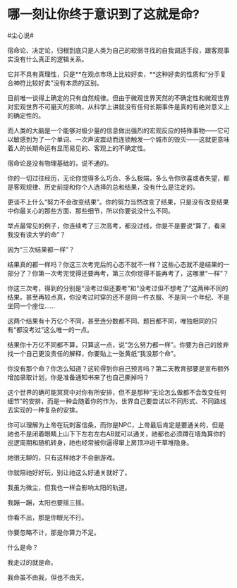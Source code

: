 # 哪一刻让你终于意识到了这就是命?

\#尘心说#

宿命论、决定论，归根到底只是人类为自己的软弱寻找的自我调适手段，跟客观事实没有什么真正的逻辑关系。

它并不具有真理性，只是**在观点市场上比较好卖，**这种好卖的性质和“分手复合神符比较好卖”没有本质的区别。

目前唯一谈得上确定的只有自然规律。但由于微观世界天然的不确定性和微观世界对宏观世界不可磨灭的影响，从科学上讲就没有任何长期事件是真的有绝对意义上的确定性的。

而人类的大脑是一个能够对极少量的信息做出强烈的宏观反应的特殊事物——它可以敏感到为了一个单词、一次声波震动而连锁触发一个城市的毁灭——这就更意味着人的长期命运有显而易见的、客观上的不确定性。

宿命论是没有物理基础的，说不通的。

你的一切过往经历，无论你觉得多么巧合、多么极端，多么令你欣喜或者失望，都是客观规律、历史前提和你个人选择的总和结果，没有什么是注定的。

更谈不上什么“努力不会改变结果”。你的努力当然改变了结果，只是没有改变结果中你最关心的那些方面、那些细节，所以你要说没什么不同。

举点最常见的例子，你连续考了三次高考，都没过线，你是不是要说“算了，看来我没有读大学的命”？

因为“三次结果都一样”？

结果真的都一样吗？你这三次考完后的心态不就不一样？这些心态就不是结果的一部分了？你第一次考完觉得还要再考，第三次你觉得不能再考了，这哪里“一样”？

你这三次考，得到的分别是“没考过但还要考”和“没考过但不想考了”这两种不同的结果。甚至再较点真，你没考过时穿的还不是同一件衣服、不是同一个年纪、不是坐同一个座位……

这两个结果有十万亿个不同，甚至连分数都不同、题目都不同，唯独相同的只有“都没考过”这么唯一的一点。

结果你十万亿不同都不算，只算这一点，说“怎么努力都一样”。你要为自己的放弃找一个自己更没责任的解释，你要贴上一张黄纸“我没那个命”。

你没有那个命？你怎么知道？这轮得到你自己预言吗？第二天教育部要是宣布额外增加录取计划，你是准备通知书来了也自己撕掉吗？



这个世界的确可能冥冥中对你有所安排，但不是那种“无论怎么做都不会改变任何细节”的安排，而是一种会随着你的作为，世界自己要尝试以不同形式、不同路线去实现的一种复杂的安排。

你可以理解为上帝在玩刺客信条，而你是NPC，上帝最后肯定是要通关的，但是祂也不是闭着眼睛上山下下左右左右AB就可以通关，祂都也必须蹲在墙角算你的巡逻周期和随机转身，祂也经常被你逼得窜上房顶冲进干草堆隐身。

祂很无聊的，只有这样祂才不会删游戏。

你就陪祂好好玩，别让祂这么好通关就好了。



我虽为微尘，但我也一样会影响太阳的轨道。

我蹦一蹦，太阳也要摇三摇。

你看不出，那是你眼光不行。

你要忽略不计，那是你算力不足。



什么是命？

我走过的就是命。

我命虽不由我，但也不由天。

